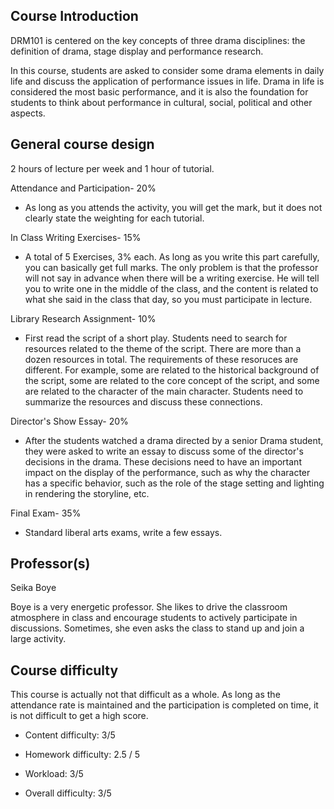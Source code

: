 ## Course Introduction
DRM101 is centered on the key concepts of three drama disciplines: the definition of drama, stage display and performance research.

In this course, students are asked to consider some drama elements in daily life and discuss the application of performance issues in life. Drama in life is considered the most basic performance, and it is also the foundation for students to think about performance in cultural, social, political and other aspects.

## General course design
2 hours of lecture per week and 1 hour of tutorial.

Attendance and Participation- 20%

- As long as you attends the activity, you will get the mark, but it does not clearly state the weighting for each tutorial.

In Class Writing Exercises- 15%

- A total of 5 Exercises, 3% each. As long as you write this part carefully, you can basically get full marks. The only problem is that the professor will not say in advance when there will be a writing exercise. He will tell you to write one in the middle of the class, and the content is related to what she said in the class that day, so you must participate in lecture.

Library Research Assignment- 10%

- First read the script of a short play. Students need to search for resources related to the theme of the script. There are more than a dozen resources in total. The requirements of these resoruces are different. For example, some are related to the historical background of the script, some are related to the core concept of the script, and some are related to the character of the main character. Students need to summarize the resources and discuss these connections.

Director's Show Essay- 20%

- After the students watched a drama directed by a senior Drama student, they were asked to write an essay to discuss some of the director's decisions in the drama. These decisions need to have an important impact on the display of the performance, such as why the character has a specific behavior, such as the role of the stage setting and lighting in rendering the storyline, etc.

Final Exam- 35%

- Standard liberal arts exams, write a few essays.

## Professor(s)
Seika Boye

Boye is a very energetic professor. She likes to drive the classroom atmosphere in class and encourage students to actively participate in discussions. Sometimes, she even asks the class to stand up and join a large activity.

## Course difficulty
This course is actually not that difficult as a whole. As long as the attendance rate is maintained and the participation is completed on time, it is not difficult to get a high score.

- Content difficulty: 3/5

- Homework difficulty: 2.5 / 5

- Workload: 3/5

- Overall difficulty: 3/5